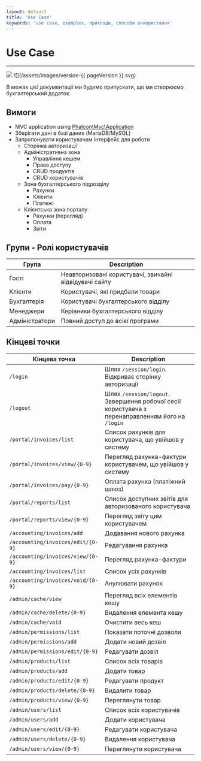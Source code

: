 ```yaml
---
layout: default
title: 'Use Case'
keywords: 'use case, examples, приклади, способи використання'
---
```


# Use Case
- - -
![](/assets/images/document-status-stable-success.svg) ![](/assets/images/version-{{ pageVersion }}.svg)

В межах цієї документації ми будемо припускати, що ми створюємо бухгалтерський додаток.

## Вимоги
- MVC application using [Phalcon\Mvc\Application][application]
- Зберігати дані в базі даних (MariaDB/MySQL)
- Запропонувати користувачам інтерфейс для роботи
    - Сторінка авторизації
    - Адміністративна зона
        - Управління кешем
        - Права доступу
        - CRUD продуктів
        - CRUD користувачів
    - Зона бухгалтерського підрозділу
        - Рахунки
        - Клієнти
        - Платежі
    - Клієнтська зона порталу
        - Рахунки (перегляд)
        - Оплата
        - Звіти

## Групи - Ролі користувачів

| Група          | Description                                            |
| -------------- | ------------------------------------------------------ |
| Гості          | Неавторизовані користувачі, звичайні відвідувачі сайту |
| Клієнти        | Користувачі, які придбали товари                       |
| Бухгалтерія    | Користувачі бухгалтерського відділу                    |
| Менеджери      | Керівники бухгалтерського відділу                      |
| Адміністратори | Повний доступ до всієї програми                        |

## Кінцеві точки

| Кінцева точка                     | Description                                                                                      |
| --------------------------------- | ------------------------------------------------------------------------------------------------ |
| `/login`                          | Шлях `/session/login`. Відкриває сторінку авторизації                                            |
| `/logout`                         | Шлях `/session/logout`. Завершення робочої сесії користувача з перенаправленням його на `/login` |
| `/portal/invoices/list`           | Список рахунків для користувача, що увійшов у систему                                            |
| `/portal/invoices/view/{0-9}`     | Перегляд рахунка-фактури користувачем, що увійшов у систему                                      |
| `/portal/invoices/pay/{0-9}`      | Оплата рахунка (платіжний шлюз)                                                                  |
| `/portal/reports/list`            | Список доступних звітів для авторизованого користувача                                           |
| `/portal/reports/view/{0-9}`      | Перегляд звіту цим користувачем                                                                  |
| `/accounting/invoices/add`        | Додавання нового рахунка                                                                         |
| `/accounting/invoices/edit/{0-9}` | Редагування рахунка                                                                              |
| `/accounting/invoices/view/{0-9}` | Перегляд рахунка-фактури                                                                         |
| `/accounting/invoices/list`       | Список усіх рахунків                                                                             |
| `/accounting/invoices/void/{0-9}` | Анулювати рахунок                                                                                |
| `/admin/cache/view`               | Перегляд всіх елементів кешу                                                                     |
| `/admin/cache/delete/{0-9}`       | Видалення елемента кешу                                                                          |
| `/admin/cache/void`               | Очистити весь кеш                                                                                |
| `/admin/permissions/list`         | Показати поточні дозволи                                                                         |
| `/admin/permissions/add`          | Додати новий дозвіл                                                                              |
| `/admin/permissions/edit/{0-9}`   | Редагувати дозвіл                                                                                |
| `/admin/products/list`            | Список всіх товарів                                                                              |
| `/admin/products/add`             | Додати товар                                                                                     |
| `/admin/products/edit/{0-9}`      | Редагувати продукт                                                                               |
| `/admin/products/delete/{0-9}`    | Видалити товар                                                                                   |
| `/admin/products/view/{0-9}`      | Переглянути товар                                                                                |
| `/admin/users/list`               | Список всіх користувачів                                                                         |
| `/admin/users/add`                | Додати користувача                                                                               |
| `/admin/users/edit/{0-9}`         | Редагувати користувача                                                                           |
| `/admin/users/delete/{0-9}`       | Видалення користувача                                                                            |
| `/admin/users/view/{0-9}`         | Переглянути користувача                                                                          |

[application]: application
